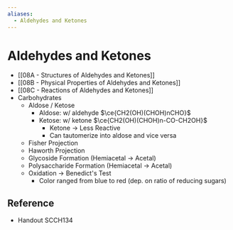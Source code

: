 ```yaml
---
aliases:
  - Aldehydes and Ketones
---
```


# Aldehydes and Ketones

- [[08A - Structures of Aldehydes and Ketones]]
- [[08B - Physical Properties of Aldehydes and Ketones]]
- [[08C - Reactions of Aldehydes and Ketones]]
- Carbohydrates
	- Aldose / Ketose
		- Aldose: w/ aldehyde $\ce{CH2(OH)(CHOH)nCHO}$
		- Ketose: w/ ketone $\ce{CH2(OH)(CHOH)n-CO-CH2OH}$
			- Ketone → Less Reactive
			- Can tautomerize into aldose and vice versa
	- Fisher Projection
	- Haworth Projection
	- Glycoside Formation (Hemiacetal → Acetal)
	- Polysaccharide Formation (Hemiacetal → Acetal)
	- Oxidation → Benedict's Test
		- Color ranged from blue to red (dep. on ratio of reducing sugars)

## Reference

- Handout SCCH134
